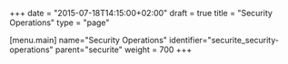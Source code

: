 +++
date = "2015-07-18T14:15:00+02:00"
draft = true
title = "Security Operations"
type = "page"

[menu.main]
name="Security Operations"
identifier="securite_security-operations"
parent="securite"
weight = 700
+++